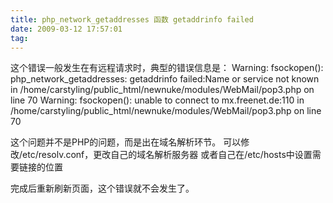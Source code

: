 ```yaml
---
title: php_network_getaddresses 函数 getaddrinfo failed
date: 2009-03-12 17:57:01
tag: 
---
```


这个错误一般发生在有远程请求时，典型的错误信息是：
Warning: fsockopen(): php_network_getaddresses: getaddrinfo failed:Name or service not known in /home/carstyling/public_html/newnuke/modules/WebMail/pop3.php on line 70
Warning: fsockopen(): unable to connect to mx.freenet.de:110 in /home/carstyling/public_html/newnuke/modules/WebMail/pop3.php on line 70

这个问题并不是PHP的问题，而是出在域名解析环节。
可以修改/etc/resolv.conf，更改自己的域名解析服务器
或者自己在/etc/hosts中设置需要链接的位置

完成后重新刷新页面，这个错误就不会发生了。















